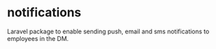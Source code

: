 # notifications
Laravel package to enable sending push, email and sms notifications to employees in the DM.
